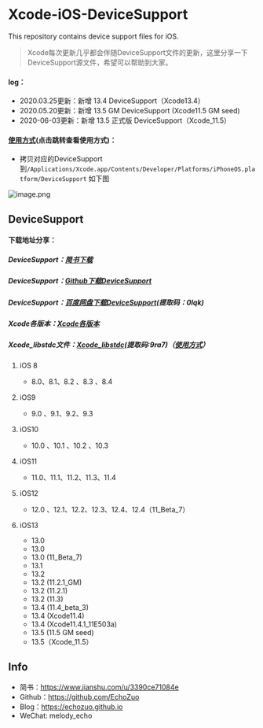 # Xcode-iOS-DeviceSupport
This repository contains device support files for iOS.

> Xcode每次更新几乎都会伴随DeviceSupport文件的更新，这里分享一下DeviceSupport源文件，希望可以帮助到大家。

#### log：
- 2020.03.25更新：新增 13.4 DeviceSupport（Xcode13.4）
- 2020.05.20更新：新增 13.5 GM DeviceSupport (Xcode11.5 GM seed)
- 2020-06-03更新：新增 13.5 正式版 DeviceSupport（Xcode_11.5）

#### [使用方式](https://www.jianshu.com/p/aa6bc975c430)(点击跳转查看使用方式)：

- 拷贝对应的DeviceSupport到```/Applications/Xcode.app/Contents/Developer/Platforms/iPhoneOS.platform/DeviceSupport``` 如下图

![image.png](https://upload-images.jianshu.io/upload_images/1424124-af1d69c142e32a9e.png?imageMogr2/auto-orient/strip%7CimageView2/2/w/1240)


## DeviceSupport

#### 下载地址分享：
##### DeviceSupport：[简书下载](https://www.jianshu.com/p/aa6bc975c430)
##### DeviceSupport：[Github下载DeviceSupport](https://github.com/EchoZuo/Xcode-iOS-DeviceSupport)

##### DeviceSupport：[百度网盘下载DeviceSupport](https://pan.baidu.com/s/1Fc7W11IBglsDWzQhtNd9iQ)(提取码：0lqk)

##### Xcode各版本：[Xcode各版本](https://developer.apple.com/download/more/)

##### Xcode_libstdc文件：[Xcode_libstdc](:https://pan.baidu.com/s/1fio4N8pnwjVgAShrxnb1TQ)(提取码:9ra7)（[使用方式](https://www.jianshu.com/p/3afd5e8cdbf8)）

1. iOS 8		
    - 8.0、8.1、8.2 、8.3 、8.4 

2. iOS9
    - 9.0 、9.1、9.2、9.3

3. iOS10
    - 10.0 、10.1 、10.2 、10.3 

4. iOS11
    - 11.0、11.1、11.2、11.3、11.4
   
5. iOS12
    - 12.0 、12.1、12.2、12.3、12.4、12.4（11_Beta_7）

6. iOS13
    - 13.0
    - 13.0
    - 13.0 (11_Beta_7)
    - 13.1 
    - 13.2 
    - 13.2 (11.2.1_GM)
    - 13.2 (11.2.1)
    - 13.2 (11.3)
    - 13.4 (11.4_beta_3)
    - 13.4 (Xcode11.4)
    - 13.4 (Xcode11.4.1_11E503a)
    - 13.5 (11.5 GM seed)
    - 13.5（Xcode_11.5）

## Info
- 简书：https://www.jianshu.com/u/3390ce71084e
- Github：https://github.com/EchoZuo
- Blog：https://echozuo.github.io
- WeChat: melody_echo

